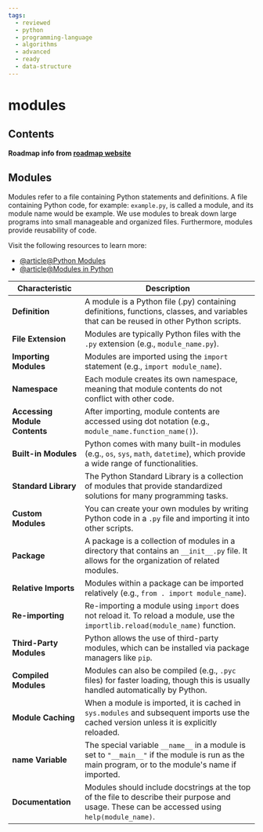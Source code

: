 ```yaml
---
tags:
  - reviewed
  - python
  - programming-language
  - algorithms
  - advanced
  - ready
  - data-structure
---
```


# modules

## Contents

__Roadmap info from [roadmap website](https://roadmap.sh/python/python-advanced-topics/modules)__

## Modules

Modules refer to a file containing Python statements and definitions. A file containing Python code, for example: `example.py`, is called a module, and its module name would be example. We use modules to break down large programs into small manageable and organized files. Furthermore, modules provide reusability of code.

Visit the following resources to learn more:

- [@article@Python Modules](https://docs.python.org/3/tutorial/modules.html)
- [@article@Modules in Python](https://www.programiz.com/python-programming/modules)

| Characteristic                | Description                                                                                                                                       |
| ----------------------------- | ------------------------------------------------------------------------------------------------------------------------------------------------- |
| __Definition__                | A module is a Python file (.py) containing definitions, functions, classes, and variables that can be reused in other Python scripts.             |
| __File Extension__            | Modules are typically Python files with the `.py` extension (e.g., `module_name.py`).                                                             |
| __Importing Modules__         | Modules are imported using the `import` statement (e.g., `import module_name`).                                                                   |
| __Namespace__                 | Each module creates its own namespace, meaning that module contents do not conflict with other code.                                              |
| __Accessing Module Contents__ | After importing, module contents are accessed using dot notation (e.g., `module_name.function_name()`).                                           |
| __Built-in Modules__          | Python comes with many built-in modules (e.g., `os`, `sys`, `math`, `datetime`), which provide a wide range of functionalities.                   |
| __Standard Library__          | The Python Standard Library is a collection of modules that provide standardized solutions for many programming tasks.                            |
| __Custom Modules__            | You can create your own modules by writing Python code in a `.py` file and importing it into other scripts.                                       |
| __Package__                   | A package is a collection of modules in a directory that contains an `__init__.py` file. It allows for the organization of related modules.       |
| __Relative Imports__          | Modules within a package can be imported relatively (e.g., `from . import module_name`).                                                          |
| __Re-importing__              | Re-importing a module using `import` does not reload it. To reload a module, use the `importlib.reload(module_name)` function.                    |
| __Third-Party Modules__       | Python allows the use of third-party modules, which can be installed via package managers like `pip`.                                             |
| __Compiled Modules__          | Modules can also be compiled (e.g., `.pyc` files) for faster loading, though this is usually handled automatically by Python.                     |
| __Module Caching__            | When a module is imported, it is cached in `sys.modules` and subsequent imports use the cached version unless it is explicitly reloaded.          |
| ____name__ Variable__         | The special variable `__name__` in a module is set to `"__main__"` if the module is run as the main program, or to the module's name if imported. |
| __Documentation__             | Modules should include docstrings at the top of the file to describe their purpose and usage. These can be accessed using `help(module_name)`.    |
